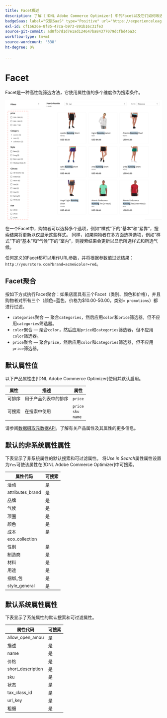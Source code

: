 ```yaml
---
title: Facet概述
description: 了解 [!DNL Adobe Commerce Optimizer] 中的Facet以及它们如何改进搜索结果。
badgeSaas: label="仅限SaaS" type="Positive" url="https://experienceleague.adobe.com/en/docs/commerce/user-guides/product-solutions" tooltip="仅适用于Adobe Commerce as a Cloud Service和Adobe Commerce Optimizer项目(Adobe管理的SaaS基础架构)。"
exl-id: cf16626e-8f85-47ca-b973-891b16c31fe3
source-git-commit: ad8fb7d1d7e1ad124647ba84377079dcfbd46a3c
workflow-type: tm+mt
source-wordcount: '338'
ht-degree: 0%

---
```


# Facet

Facet是一种高性能筛选方法，它使用属性值的多个维度作为搜索条件。

![已过滤的搜索结果](../../assets/storefront-search-results-run.png)

在一个Facet中，购物者可以选择多个选项，例如“样式”下的“基本”和“紧靠”，搜索结果将更新以仅显示这些样式。 同样，如果购物者在多方面选择选项，例如“样式”下的“基本”和“气候”下的“室内”，则搜索结果会更新以显示所选样式和所选气候。

任何定义的Facet都可以用作URL参数，并将根据参数值过滤结果： `http://yourstore.com?brand=acme&color=red`。

## Facet聚合

按如下方式执行Facet聚合：如果店面具有三个Facet（类别、颜色和价格），并且购物者对所有三个（颜色=蓝色，价格为$10.00-50.00，类别= `promotions`）都进行过滤。

- `categories`聚合 — 聚合`categories`，然后应用`color`和`price`筛选器，但不应用`categories`筛选器。
- `color`聚合 — 聚合`color`，然后应用`price`和`categories`筛选器，但不应用`color`筛选器。
- `price`聚合 — 聚合`price`，然后应用`color`和`categories`筛选器，但不应用`price`筛选器。

## 默认属性值

以下产品属性由[!DNL Adobe Commerce Optimizer]使用并默认启用。

| 属性 | 描述 | 属性 |
|---|---|---|
| 可排序 | 用于产品列表中的排序 | `price` |
| 可搜索 | 在搜索中使用 | `price` <br />`sku`<br />`name` |

请参阅[数据摄取元数据API](https://developer.adobe.com/commerce/services/optimizer/data-ingestion/#metadata)，了解有关产品属性及其属性的更多信息。

## 默认的非系统属性属性

下表显示了非系统属性的默认搜索和可过滤属性。 将&#x200B;*Use in Search*&#x200B;属性属性设置为`Yes`可使该属性在[!DNL Adobe Commerce Optimizer]中可搜索。

| 属性代码 | 可搜索 |
|--- |--- |
| 活动 | 是 |
| attributes_brand | 是 |
| 品牌 | 是 |
| 气候 | 是 |
| 项圈 | 是 |
| 颜色 | 是 |
| 成本 | 是 |
| eco_collection |
| 性别 | 是 |
| 制造商 | 是 |
| 材料 | 是 |
| 用途 | 是 |
| 捆绑_包 | 是 |
| style_general | 是 |

## 默认系统属性属性

下表显示了系统属性的默认搜索和可过滤属性。

| 属性代码 | 可搜索 |
|--- |--- |
| allow_open_amou | 是 |
| 描述 | 是 |
| name | 是 |
| 价格 | 是 |
| short_description | 是 |
| sku | 是 |
| 状态 | 是 |
| tax_class_id | 是 |
| url_key | 是 |
| 粗细 | 是 |
